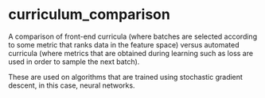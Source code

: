 # curriculum_comparison

A comparison of front-end curricula (where batches are selected according to some metric that ranks data in the feature space) versus automated curricula (where metrics that are obtained during learning such as loss are used in order to sample the next batch). 

These are used on algorithms that are trained using stochastic gradient descent, in this case, neural networks.

